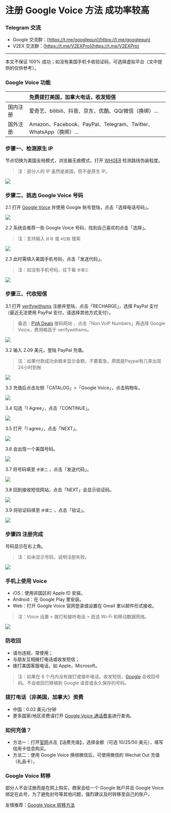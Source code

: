 # 注册 Google Voice 方法 成功率较高

### Telegram 交流

* Google 交流群：[https://t.me/googlequn](https://t.me/googlequn)
* V2EX 交流群：[https://t.me/V2EXPro](https://t.me/V2EXPro)

---

本文不保证 100% 成功；如没有美国手机卡收验证码，可选择虚拟平台（文中提供的仅供参考）。

### Google Voice 功能

|          | 免费拨打美国，加拿大电话，收发短信                           |
| :------- | :----------------------------------------------------------- |
| 国内注册 | 爱奇艺、bilibili、抖音、京东、优酷、QQ/微信（换绑）…         |
| 国外注册 | Amazon、Facebook、PayPal、Telegram、Twitter、WhatsApp（换绑）… |

### 步骤一、检测原生 IP

节点切换为美国全局模式，浏览器无痕模式，打开  [WHOER](https://whoer.net)  检测路线伪装程度。

> 注：部分人的 IP 虽然是美国，但不是原生 IP。

![](pic/002.jpg)


### 步骤二、挑选 Google Voice 号码

2.1 打开 [Google Voice](https://voice.google.com/) 并使用 Google 账号登陆，点击「选择电话号码」。

![](pic/004.png)

2.2 系统会推荐一些 Google Voice 号码，找到自己喜欢的点击「选择」。

> 注：支持输入 `区号` 或 `4位数` 搜索

![](pic/005.png)

2.3 此时需填入美国手机号码，点击「发送代码」。

> 注：如没有手机号码，往下看 `步骤三`

![](pic/006.png)

### 步骤三、代收短信

3.1 打开 [verifywithsms](https://verifywithsms.com/) 注册并登陆，点击「RECHARGE」，选择 PayPal 支付（最近无法使用 PayPal 支付，请选择其他方式支付）。

> 备选：[PVA Deals](https://pvadeals.com/product/non-voip/) 接码网站 ，点击「Non VolP Numbers」再选择 Google Voice，费用略高于 verifywithsms。

![](pic/008.png)

3.2 输入 2.09 美元，登陆 PayPal 充值。
> 注：如果付款成功余额未显示金额，不要着急，原因是Paypal有几率出现24小时到帐

![](pic/008.1.png)

3.3 充值后点击左侧「CATALOG」>「Google Voice」，点击购物车。

![](pic/009.png)

3.4 勾选「I Agree」，点击「CONTINUE」。

![](pic/009.1.png)

3.5 打开「I agree」，点击「NEXT」。

![](pic/010.png)

3.6 会出现一个美国号码。

![](pic/010.1.png)

3.7 将号码填至 `步骤二` ，点击「发送代码」。

![](pic/019.png)

3.8 回到接收短信网站，点击「NEXT」会显示验证码。

![](pic/020.png)

3.9 将验证码填至 `步骤二` ，点击「验证」。

![](pic/021.png)

### 步骤四 注册完成

号码显示在右上角。

> 注：如未显示号码，说明注册失败。

![](pic/011.png)

### 手机上使用 Voice

* iOS：使用非国区的 Apple ID 安装。
* Android：在 Google Play 里安装。
* Web：打开 Google Voice 官网登录或设置在 Gmail 里以邮件形式接收。

> 注：Voice 设置 > 拨打和接听电话 > 首选 Wi-Fi 和移动数据网络。

![](pic/voice.jpg)

### 防收回

* 请勿违规，常使用；
* 与朋友互相拨打电话或收发短信；
* 拨打美国客服电话，如 Apple，Microsoft。

>注：如果在 6 个月内没有拨打或接听电话，收发短信，[Google](https://support.google.com/voice/answer/9230450?hl=en&ref_topic=9273222) 会收回号码。不会收回已移植到 Google 语音或永久保存的号码。

### 拨打电话（非美国，加拿大）资费

* 中国：0.02 美元/分钟
* 更多国家/地区资费请打开 [Google Voice 通话费率](https://voice.google.com/u/0/rates?pli=1)进行查询。

### 如何充值？

* 方法一：打开[官网](https://voice.google.com/u/3/billing)点击【话费充值】，选择金额（可选 10/25/50 美元），填写信用卡信息购买。
* 方法二：使用 Google Voice 换绑微信后，可使用微信的 Wechat Out 充值（礼品卡）。

### Google Voice 转移

部分人不会注册而是在网上购买，商家会给一个 Google 账户并且 Google Voice 绑定在此号，为了避免封号等其他问题，强烈建议及时转移至自己的账户。

友情推荐：[Google Voice 转移方法](https://github.com/masonme/googlevoice-transfer)